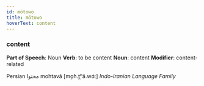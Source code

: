 ```yaml
---
id: mötowo
title: mötowo
hoverText: content
---
```


### content

**Part of Speech**: Noun
**Verb**: to be content
**Noun**: content
**Modifier**: content-related

Persian محتوا mohtavâ [mo̞ɦ.t̪ʰä.wɑ́ː]
*Indo-Iranian Language Family*